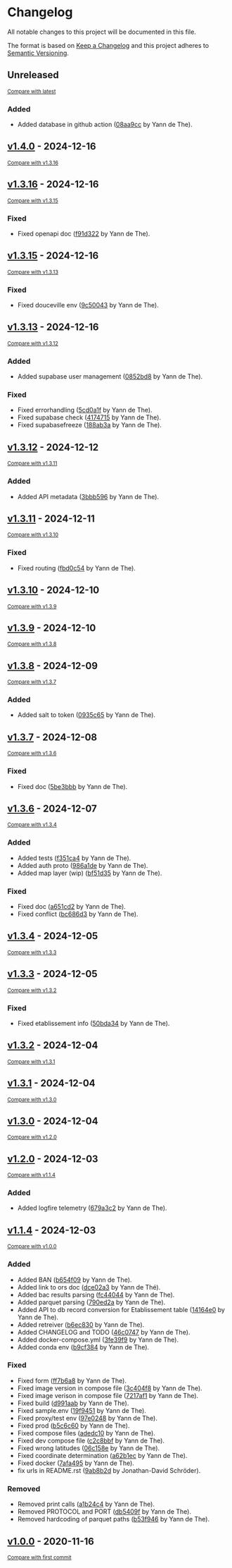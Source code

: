 # Changelog

All notable changes to this project will be documented in this file.

The format is based on [Keep a Changelog](http://keepachangelog.com/en/1.0.0/)
and this project adheres to [Semantic Versioning](http://semver.org/spec/v2.0.0.html).

<!-- insertion marker -->
## Unreleased

<small>[Compare with latest](https://github.com/ydethe/douceville/compare/v1.4.0...HEAD)</small>

### Added

- Added database in github action ([08aa9cc](https://github.com/ydethe/douceville/commit/08aa9cc0355c03d349e7b2d110529ed7fb9a3942) by Yann de The).

<!-- insertion marker -->
## [v1.4.0](https://github.com/ydethe/douceville/releases/tag/v1.4.0) - 2024-12-16

<small>[Compare with v1.3.16](https://github.com/ydethe/douceville/compare/v1.3.16...v1.4.0)</small>

## [v1.3.16](https://github.com/ydethe/douceville/releases/tag/v1.3.16) - 2024-12-16

<small>[Compare with v1.3.15](https://github.com/ydethe/douceville/compare/v1.3.15...v1.3.16)</small>

### Fixed

- Fixed openapi doc ([f91d322](https://github.com/ydethe/douceville/commit/f91d3225234d2ff0002649b9a6405236437d15af) by Yann de The).

## [v1.3.15](https://github.com/ydethe/douceville/releases/tag/v1.3.15) - 2024-12-16

<small>[Compare with v1.3.13](https://github.com/ydethe/douceville/compare/v1.3.13...v1.3.15)</small>

### Fixed

- Fixed douceville env ([9c50043](https://github.com/ydethe/douceville/commit/9c50043d2967e6e8533cd1341aaf56551bf19fa8) by Yann de The).

## [v1.3.13](https://github.com/ydethe/douceville/releases/tag/v1.3.13) - 2024-12-16

<small>[Compare with v1.3.12](https://github.com/ydethe/douceville/compare/v1.3.12...v1.3.13)</small>

### Added

- Added supabase user management ([0852bd8](https://github.com/ydethe/douceville/commit/0852bd88a31317ab7883e46e1d3a3b527f94afb3) by Yann de The).

### Fixed

- Fixed errorhandling ([5cd0a1f](https://github.com/ydethe/douceville/commit/5cd0a1f2be42a13d46636d82bbcf99c4a81f437f) by Yann de The).
- Fixed supabase check ([4174715](https://github.com/ydethe/douceville/commit/417471585f130f5ee611a211e0e3a5b61aef124b) by Yann de The).
- Fixed supabasefreeze ([188ab3a](https://github.com/ydethe/douceville/commit/188ab3a4c346aef8b99b810547379f6a0fdcc130) by Yann de The).

## [v1.3.12](https://github.com/ydethe/douceville/releases/tag/v1.3.12) - 2024-12-12

<small>[Compare with v1.3.11](https://github.com/ydethe/douceville/compare/v1.3.11...v1.3.12)</small>

### Added

- Added API metadata ([3bbb596](https://github.com/ydethe/douceville/commit/3bbb59629bc04f4affcdd45cad5d71c701e19ae7) by Yann de The).

## [v1.3.11](https://github.com/ydethe/douceville/releases/tag/v1.3.11) - 2024-12-11

<small>[Compare with v1.3.10](https://github.com/ydethe/douceville/compare/v1.3.10...v1.3.11)</small>

### Fixed

- Fixed routing ([fbd0c54](https://github.com/ydethe/douceville/commit/fbd0c5418fd152f5a5367ddda7a2c67b35a55a49) by Yann de The).

## [v1.3.10](https://github.com/ydethe/douceville/releases/tag/v1.3.10) - 2024-12-10

<small>[Compare with v1.3.9](https://github.com/ydethe/douceville/compare/v1.3.9...v1.3.10)</small>

## [v1.3.9](https://github.com/ydethe/douceville/releases/tag/v1.3.9) - 2024-12-10

<small>[Compare with v1.3.8](https://github.com/ydethe/douceville/compare/v1.3.8...v1.3.9)</small>

## [v1.3.8](https://github.com/ydethe/douceville/releases/tag/v1.3.8) - 2024-12-09

<small>[Compare with v1.3.7](https://github.com/ydethe/douceville/compare/v1.3.7...v1.3.8)</small>

### Added

- Added salt to token ([0935c65](https://github.com/ydethe/douceville/commit/0935c65acc8fc981c7b77162821994b77ec27f3a) by Yann de The).

## [v1.3.7](https://github.com/ydethe/douceville/releases/tag/v1.3.7) - 2024-12-08

<small>[Compare with v1.3.6](https://github.com/ydethe/douceville/compare/v1.3.6...v1.3.7)</small>

### Fixed

- Fixed doc ([5be3bbb](https://github.com/ydethe/douceville/commit/5be3bbb1b833da79b55b51cedcee931a8c0d935c) by Yann de The).

## [v1.3.6](https://github.com/ydethe/douceville/releases/tag/v1.3.6) - 2024-12-07

<small>[Compare with v1.3.4](https://github.com/ydethe/douceville/compare/v1.3.4...v1.3.6)</small>

### Added

- Added tests ([f351ca4](https://github.com/ydethe/douceville/commit/f351ca489d6ff453929d23323d71e8b44aadaddd) by Yann de The).
- Added auth proto ([986a1de](https://github.com/ydethe/douceville/commit/986a1debaddf6c752d90bfc7746cbb01fb0ad290) by Yann de The).
- Added map layer (wip) ([bf51d35](https://github.com/ydethe/douceville/commit/bf51d35c66afd997800f6e09dc25fe577f6c01d9) by Yann de The).

### Fixed

- Fixed doc ([a651cd2](https://github.com/ydethe/douceville/commit/a651cd294b2bc14bb962e29775f61abb83b937f1) by Yann de The).
- Fixed conflict ([bc686d3](https://github.com/ydethe/douceville/commit/bc686d3686b88f6ab34570e28fe53855585cd473) by Yann de The).

## [v1.3.4](https://github.com/ydethe/douceville/releases/tag/v1.3.4) - 2024-12-05

<small>[Compare with v1.3.3](https://github.com/ydethe/douceville/compare/v1.3.3...v1.3.4)</small>

## [v1.3.3](https://github.com/ydethe/douceville/releases/tag/v1.3.3) - 2024-12-05

<small>[Compare with v1.3.2](https://github.com/ydethe/douceville/compare/v1.3.2...v1.3.3)</small>

### Fixed

- Fixed etablissement info ([50bda34](https://github.com/ydethe/douceville/commit/50bda3480980b7cc6835b80881c84d5964455bd1) by Yann de The).

## [v1.3.2](https://github.com/ydethe/douceville/releases/tag/v1.3.2) - 2024-12-04

<small>[Compare with v1.3.1](https://github.com/ydethe/douceville/compare/v1.3.1...v1.3.2)</small>

## [v1.3.1](https://github.com/ydethe/douceville/releases/tag/v1.3.1) - 2024-12-04

<small>[Compare with v1.3.0](https://github.com/ydethe/douceville/compare/v1.3.0...v1.3.1)</small>

## [v1.3.0](https://github.com/ydethe/douceville/releases/tag/v1.3.0) - 2024-12-04

<small>[Compare with v1.2.0](https://github.com/ydethe/douceville/compare/v1.2.0...v1.3.0)</small>

## [v1.2.0](https://github.com/ydethe/douceville/releases/tag/v1.2.0) - 2024-12-03

<small>[Compare with v1.1.4](https://github.com/ydethe/douceville/compare/v1.1.4...v1.2.0)</small>

### Added

- Added logfire telemetry ([679a3c2](https://github.com/ydethe/douceville/commit/679a3c26dc2dbb243edf25d2bb4da0c015bff293) by Yann de The).

## [v1.1.4](https://github.com/ydethe/douceville/releases/tag/v1.1.4) - 2024-12-03

<small>[Compare with v1.0.0](https://github.com/ydethe/douceville/compare/v1.0.0...v1.1.4)</small>

### Added

- Added BAN ([b654f09](https://github.com/ydethe/douceville/commit/b654f09f35fae9ea1b41aaf464ea212e1bf3fb47) by Yann de The).
- Added link to ors doc ([dce02a3](https://github.com/ydethe/douceville/commit/dce02a3e3d3378bd5d3c542f0ae882c089a61b4a) by Yann de Thé).
- Added bac results parsing ([fc44044](https://github.com/ydethe/douceville/commit/fc44044bd2a1a7e29e7e9886e64f2ea4a4d5607d) by Yann de The).
- Added parquet parsing ([790ed2a](https://github.com/ydethe/douceville/commit/790ed2a1dcd9cbe6505311f4b159aa704037cd95) by Yann de The).
- Added API to db record conversion for Etablissement table ([14164e0](https://github.com/ydethe/douceville/commit/14164e0412b8b94fbfaf8ebb7f6a2285b3d08447) by Yann de The).
- Added retreiver ([b6ec830](https://github.com/ydethe/douceville/commit/b6ec830cc4abfb8c25a3dca60dab5a54944c86b5) by Yann de The).
- Added CHANGELOG and TODO ([46c0747](https://github.com/ydethe/douceville/commit/46c074758da9d73d02a961585abcea88fd809612) by Yann de The).
- Added docker-compose.yml ([3fe39f9](https://github.com/ydethe/douceville/commit/3fe39f905421819b74941468949fa98f18fdd190) by Yann de The).
- Added conda env ([b9cf384](https://github.com/ydethe/douceville/commit/b9cf3843a226d1fa21d7e4de92b447b05db7939e) by Yann de The).

### Fixed

- Fixed form ([ff7b6a8](https://github.com/ydethe/douceville/commit/ff7b6a843e22ab3d93312341aad30a54bd2b4b17) by Yann de The).
- Fixed image version in compose file ([3c404f8](https://github.com/ydethe/douceville/commit/3c404f8e514e9026d67a54501b864045e09d39ed) by Yann de The).
- Fixed image verison in compose file ([7217af1](https://github.com/ydethe/douceville/commit/7217af1c0a2472b27b60028b51d6da51568e202a) by Yann de The).
- Fixed build ([d991aab](https://github.com/ydethe/douceville/commit/d991aab81760873f31b9cba0e45864c0e95d978b) by Yann de The).
- Fixed sample.env ([19f9451](https://github.com/ydethe/douceville/commit/19f9451aa235f165764afee6e4cd636994ab70b2) by Yann de The).
- Fixed proxy/test env ([97e0248](https://github.com/ydethe/douceville/commit/97e0248f2b32c2b80d65a23bf85b638c4b62bb09) by Yann de The).
- Fixed prod ([b5c6c60](https://github.com/ydethe/douceville/commit/b5c6c60e22065b9d2681e54ec93fb2133ff4b42c) by Yann de The).
- Fixed compose files ([adedc10](https://github.com/ydethe/douceville/commit/adedc10604f749819132f64a12115361f4c207da) by Yann de The).
- Fixed dev compose file ([c2c8bbf](https://github.com/ydethe/douceville/commit/c2c8bbf88c5c9609d60402e910b331cf776d6d8d) by Yann de The).
- Fixed wrong latitudes ([06c158e](https://github.com/ydethe/douceville/commit/06c158efa6200af73987f44a721d8e0fbd579ee6) by Yann de The).
- Fixed coordinate determination ([a62b1ec](https://github.com/ydethe/douceville/commit/a62b1ecbd2429c29119ca19d1a259e17eedd7c07) by Yann de The).
- Fixed docker ([7afa495](https://github.com/ydethe/douceville/commit/7afa495dfce0ca378716c813629f6021d89ef1bb) by Yann de The).
- fix urls in README.rst ([9ab8b2d](https://github.com/ydethe/douceville/commit/9ab8b2d0d149338f9fb4e4c3dfdb56a877f93fd9) by Jonathan-David Schröder).

### Removed

- Removed print calls ([a1b24c4](https://github.com/ydethe/douceville/commit/a1b24c4fc0b07e463fd87558035d79e12dda978c) by Yann de The).
- Removed PROTOCOL and PORT ([db5409f](https://github.com/ydethe/douceville/commit/db5409f9e7339aad3a26f3aa27f6dc714e4cb957) by Yann de The).
- Removed hardcoding of parquet paths ([b53f946](https://github.com/ydethe/douceville/commit/b53f9467519bfda5a1207e14104381fad8373417) by Yann de The).

## [v1.0.0](https://github.com/ydethe/douceville/releases/tag/v1.0.0) - 2020-11-16

<small>[Compare with first commit](https://github.com/ydethe/douceville/compare/6448a3f07741a43017c3c9e4af931f4e038e2c28...v1.0.0)</small>

